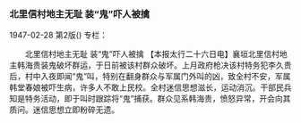 ### 北里信村地主无耻  装“鬼”吓人被擒

1947-02-28
第2版()
专栏：

　　北里信村地主无耻
    装“鬼”吓人被擒
    【本报太行二十六日电】襄垣北里信村地主韩海贵装鬼破坏群运，于日前被该村群众破坏。上月政府枪决该村特务犯李久贵后，村中入夜即闻“鬼”叫，特别在翻身群众与军属门外叫的凶，致全村不安，军属韩堂春娘被吓生病，许多人不敢上民校。全村迷信思想滋长，运动消沉。干部民兵知是特务活动，即于叫时跟踪将“鬼”捕获。群众见系韩海贵，愤怒异常，开会向其质问。迷信思想立即粉碎无遗。
